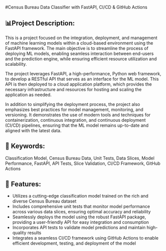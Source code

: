 #Census Bureau Data Classifier with FastAPI, CI/CD & GitHub Actions

## 📊Project Description:
This is a project focused on the integration, deployment, and management of machine learning models within a cloud-based environment using the FastAPI framework. The main objective is to streamline the process of deploying ML models, enabling seamless interaction between end-users and the prediction engine, while ensuring efficient resource utilization and scalability.

The project leverages FastAPI, a high-performance, Python web framework, to develop a RESTful API that serves as an interface for the ML model. This API is then deployed to a cloud application platform, which provides the necessary infrastructure and resources for hosting and scaling the application as needed.

In addition to simplifying the deployment process, the project also emphasizes best practices for model management, monitoring, and versioning. It demonstrates the use of modern tools and techniques for containerization, continuous integration, and continuous deployment (CI/CD) pipelines, ensuring that the ML model remains up-to-date and aligned with the latest data.

## 🔑 Keywords:
Classification Model, Census Bureau Data, Unit Tests, Data Slices, Model Performance, FastAPI, API Tests, Slice Validation, CI/CD Framework, GitHub Actions

## 📝 Features:
- Utilizes a cutting-edge classification model trained on the rich and diverse Census Bureau dataset
- Includes comprehensive unit tests that monitor model performance across various data slices, ensuring optimal accuracy and reliability
- Seamlessly deploys the model using the robust FastAPI package, providing a user-friendly API for easy integration and consumption
- Incorporates API tests to validate model predictions and maintain high-quality results
- Integrates a seamless CI/CD framework using GitHub Actions to enable efficient development, testing, and deployment of the model
